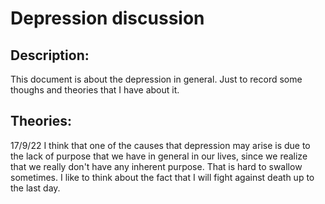# Depression discussion
## Description:
This document is about the depression in general. Just to record some thoughs and theories that I have about it.
## Theories:
17/9/22
I think that one of the causes that depression may arise is due to the lack of purpose that we have in general in our lives, since we realize that we really don't have any inherent purpose. That is hard to swallow sometimes. I like to think about the fact that I will fight against death up to the last day.